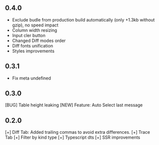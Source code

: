 ## 0.4.0

- Exclude budle from production build automatically (only +1.3kb without gzip), no speed impact
- Column width resizing
- Input cler button
- Changed Diff modes order
- Diff fonts unification
- Styles improvements

## 0.3.1

- Fix meta undefined

## 0.3.0

[BUG] Table height leaking
[NEW] Feature: Auto Select last message

## 0.2.0

[+] Diff Tab: Added trailing commas to avoid extra differences.
[+] Trace Tab
[+] Filter by kind type
[+] Typescript dts
[+] SSR improvements

